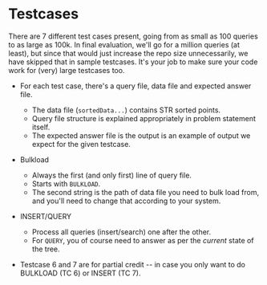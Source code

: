 # Testcases

There are 7 different test cases present, going from as small as 100 queries to as large as 100k. In final evaluation, we'll go for a million queries (at least), but since that would just increase the repo size unnecessarily, we have skipped that in sample testcases. It's your job to make sure your code work for (very) large testcases too.

- For each test case, there's a query file, data file and expected answer file.
	+ The data file (`sortedData...`) contains STR sorted points. 
	+ Query file structure is explained appropriately in problem statement itself.
	+ The expected answer file is the output is an example of output we expect for the given testcase.

- Bulkload
	+ Always the first (and only first) line of query file.
	+ Starts with `BULKLOAD`.
	+ The second string is the path of data file you need to bulk load from, and you'll need to change that according to your system.  

- INSERT/QUERY
	+ Process all queries (insert/search) one after the other.
	+ For `QUERY`, you of course need to answer as per the *current* state of the tree.

- Testcase 6 and 7 are for partial credit -- in case you only want to do BULKLOAD (TC 6) or INSERT (TC 7).
